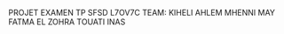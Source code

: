 PROJET EXAMEN TP SFSD
   L7OV7C
TEAM: 
      KIHELI AHLEM
      MHENNI MAY FATMA EL ZOHRA
      TOUATI INAS
